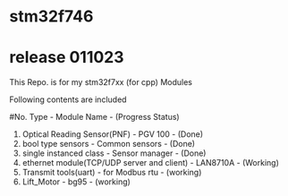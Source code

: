 # stm32f746

# release 011023

This Repo. is for my stm32f7xx (for cpp) Modules

Following contents are included

#No. Type - Module Name - (Progress Status)
1. Optical Reading Sensor(PNF) - PGV 100 - (Done)
2. bool type sensors - Common sensors - (Done)
3. single instanced class - Sensor manager - (Done)
4. ethernet module(TCP/UDP server and client) - LAN8710A - (Working)
5. Transmit tools(uart) - for Modbus rtu -  (working)   
6. Lift_Motor - bg95 - (working)
